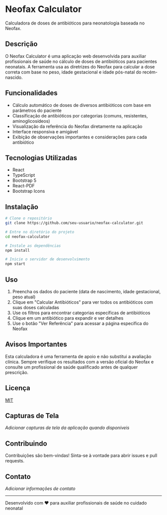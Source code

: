 # Neofax Calculator

Calculadora de doses de antibióticos para neonatologia baseada no Neofax.

## Descrição

O Neofax Calculator é uma aplicação web desenvolvida para auxiliar profissionais de saúde no cálculo de doses de antibióticos para pacientes neonatais. A ferramenta usa as diretrizes do Neofax para calcular a dose correta com base no peso, idade gestacional e idade pós-natal do recém-nascido.

## Funcionalidades

- Cálculo automático de doses de diversos antibióticos com base em parâmetros do paciente
- Classificação de antibióticos por categorias (comuns, resistentes, aminoglicosídeos)
- Visualização da referência do Neofax diretamente na aplicação
- Interface responsiva e amigável
- Exibição de observações importantes e considerações para cada antibiótico

## Tecnologias Utilizadas

- React
- TypeScript
- Bootstrap 5
- React-PDF
- Bootstrap Icons

## Instalação

```bash
# Clone o repositório
git clone https://github.com/seu-usuario/neofax-calculator.git

# Entre no diretório do projeto
cd neofax-calculator

# Instale as dependências
npm install

# Inicie o servidor de desenvolvimento
npm start
```

## Uso

1. Preencha os dados do paciente (data de nascimento, idade gestacional, peso atual)
2. Clique em "Calcular Antibióticos" para ver todos os antibióticos com suas doses calculadas
3. Use os filtros para encontrar categorias específicas de antibióticos
4. Clique em um antibiótico para expandir e ver detalhes
5. Use o botão "Ver Referência" para acessar a página específica do Neofax

## Avisos Importantes

Esta calculadora é uma ferramenta de apoio e não substitui a avaliação clínica. Sempre verifique os resultados com a versão oficial do Neofax e consulte um profissional de saúde qualificado antes de qualquer prescrição.

## Licença

[MIT](https://choosealicense.com/licenses/mit/)

## Capturas de Tela

_Adicionar capturas de tela da aplicação quando disponíveis_

## Contribuindo

Contribuições são bem-vindas! Sinta-se à vontade para abrir issues e pull requests.

## Contato

_Adicionar informações de contato_

---

Desenvolvido com ❤️ para auxiliar profissionais de saúde no cuidado neonatal
